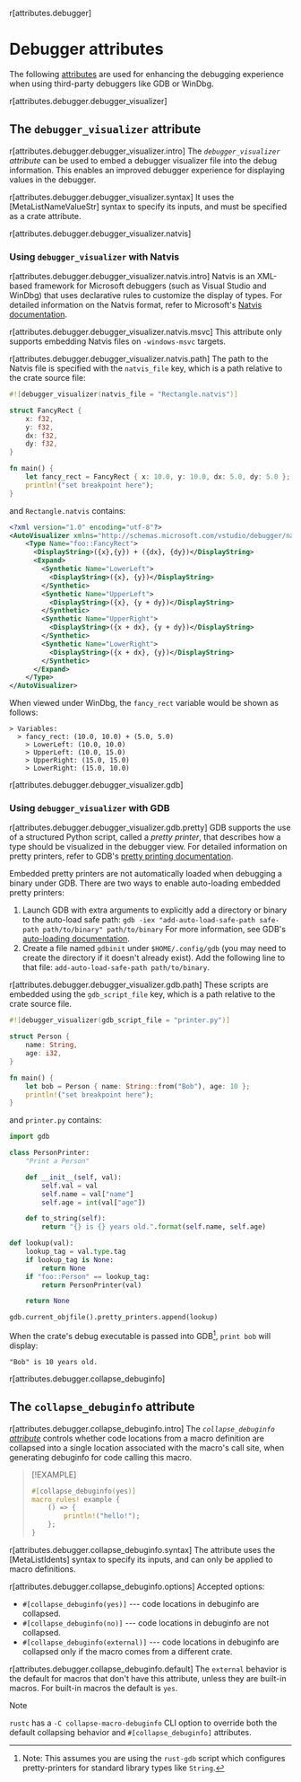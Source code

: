r[attributes.debugger]
# Debugger attributes

The following [attributes] are used for enhancing the debugging experience when using third-party debuggers like GDB or WinDbg.

r[attributes.debugger.debugger_visualizer]
## The `debugger_visualizer` attribute

r[attributes.debugger.debugger_visualizer.intro]
The *`debugger_visualizer` attribute* can be used to embed a debugger visualizer file into the debug information.
This enables an improved debugger experience for displaying values in the debugger.

r[attributes.debugger.debugger_visualizer.syntax]
It uses the [MetaListNameValueStr] syntax to specify its inputs, and must be specified as a crate attribute.

r[attributes.debugger.debugger_visualizer.natvis]
### Using `debugger_visualizer` with Natvis

r[attributes.debugger.debugger_visualizer.natvis.intro]
Natvis is an XML-based framework for Microsoft debuggers (such as Visual Studio and WinDbg) that uses declarative rules to customize the display of types.
For detailed information on the Natvis format, refer to Microsoft's [Natvis documentation].

r[attributes.debugger.debugger_visualizer.natvis.msvc]
This attribute only supports embedding Natvis files on `-windows-msvc` targets.

r[attributes.debugger.debugger_visualizer.natvis.path]
The path to the Natvis file is specified with the `natvis_file` key, which is a path relative to the crate source file:

<!-- ignore: requires external files, and msvc -->
```rust ignore
#![debugger_visualizer(natvis_file = "Rectangle.natvis")]

struct FancyRect {
    x: f32,
    y: f32,
    dx: f32,
    dy: f32,
}

fn main() {
    let fancy_rect = FancyRect { x: 10.0, y: 10.0, dx: 5.0, dy: 5.0 };
    println!("set breakpoint here");
}
```

and `Rectangle.natvis` contains:

```xml
<?xml version="1.0" encoding="utf-8"?>
<AutoVisualizer xmlns="http://schemas.microsoft.com/vstudio/debugger/natvis/2010">
    <Type Name="foo::FancyRect">
      <DisplayString>({x},{y}) + ({dx}, {dy})</DisplayString>
      <Expand>
        <Synthetic Name="LowerLeft">
          <DisplayString>({x}, {y})</DisplayString>
        </Synthetic>
        <Synthetic Name="UpperLeft">
          <DisplayString>({x}, {y + dy})</DisplayString>
        </Synthetic>
        <Synthetic Name="UpperRight">
          <DisplayString>({x + dx}, {y + dy})</DisplayString>
        </Synthetic>
        <Synthetic Name="LowerRight">
          <DisplayString>({x + dx}, {y})</DisplayString>
        </Synthetic>
      </Expand>
    </Type>
</AutoVisualizer>
```

When viewed under WinDbg, the `fancy_rect` variable would be shown as follows:

```text
> Variables:
  > fancy_rect: (10.0, 10.0) + (5.0, 5.0)
    > LowerLeft: (10.0, 10.0)
    > UpperLeft: (10.0, 15.0)
    > UpperRight: (15.0, 15.0)
    > LowerRight: (15.0, 10.0)
```

r[attributes.debugger.debugger_visualizer.gdb]
### Using `debugger_visualizer` with GDB

r[attributes.debugger.debugger_visualizer.gdb.pretty]
GDB supports the use of a structured Python script, called a *pretty printer*, that describes how a type should be visualized in the debugger view.
For detailed information on pretty printers, refer to GDB's [pretty printing documentation].

Embedded pretty printers are not automatically loaded when debugging a binary under GDB.
There are two ways to enable auto-loading embedded pretty printers:
1. Launch GDB with extra arguments to explicitly add a directory or binary to the auto-load safe path: `gdb -iex "add-auto-load-safe-path safe-path path/to/binary" path/to/binary`
 For more information, see GDB's [auto-loading documentation].
1. Create a file named `gdbinit` under `$HOME/.config/gdb` (you may need to create the directory if it doesn't already exist). Add the following line to that file: `add-auto-load-safe-path path/to/binary`.

r[attributes.debugger.debugger_visualizer.gdb.path]
These scripts are embedded using the `gdb_script_file` key, which is a path relative to the crate source file.

<!-- ignore: requires external files -->
```rust ignore
#![debugger_visualizer(gdb_script_file = "printer.py")]

struct Person {
    name: String,
    age: i32,
}

fn main() {
    let bob = Person { name: String::from("Bob"), age: 10 };
    println!("set breakpoint here");
}
```

and `printer.py` contains:

```python
import gdb

class PersonPrinter:
    "Print a Person"

    def __init__(self, val):
        self.val = val
        self.name = val["name"]
        self.age = int(val["age"])

    def to_string(self):
        return "{} is {} years old.".format(self.name, self.age)

def lookup(val):
    lookup_tag = val.type.tag
    if lookup_tag is None:
        return None
    if "foo::Person" == lookup_tag:
        return PersonPrinter(val)

    return None

gdb.current_objfile().pretty_printers.append(lookup)
```

When the crate's debug executable is passed into GDB[^rust-gdb], `print bob` will display:

```text
"Bob" is 10 years old.
```

[^rust-gdb]: Note: This assumes you are using the `rust-gdb` script which configures pretty-printers for standard library types like `String`.

[auto-loading documentation]: https://sourceware.org/gdb/onlinedocs/gdb/Auto_002dloading-safe-path.html
[attributes]: ../attributes.md
[Natvis documentation]: https://docs.microsoft.com/en-us/visualstudio/debugger/create-custom-views-of-native-objects
[pretty printing documentation]: https://sourceware.org/gdb/onlinedocs/gdb/Pretty-Printing.html

r[attributes.debugger.collapse_debuginfo]
## The `collapse_debuginfo` attribute

r[attributes.debugger.collapse_debuginfo.intro]
The *`collapse_debuginfo` [attribute]* controls whether code locations from a macro definition are collapsed into a single location associated with the macro's call site, when generating debuginfo for code calling this macro.

> [!EXAMPLE]
> ```rust
> #[collapse_debuginfo(yes)]
> macro_rules! example {
>     () => {
>         println!("hello!");
>     };
> }
> ```

r[attributes.debugger.collapse_debuginfo.syntax]
The attribute uses the [MetaListIdents] syntax to specify its inputs, and can only be applied to macro definitions.

r[attributes.debugger.collapse_debuginfo.options]
Accepted options:
- `#[collapse_debuginfo(yes)]` --- code locations in debuginfo are collapsed.
- `#[collapse_debuginfo(no)]` --- code locations in debuginfo are not collapsed.
- `#[collapse_debuginfo(external)]` --- code locations in debuginfo are collapsed only if the macro comes from a different crate.

r[attributes.debugger.collapse_debuginfo.default]
The `external` behavior is the default for macros that don't have this attribute, unless they are built-in macros. For built-in macros the default is `yes`.

> [!NOTE]
> `rustc` has a `-C collapse-macro-debuginfo` CLI option to override both the default collapsing behavior and `#[collapse_debuginfo]` attributes.

[attribute]: ../attributes.md
